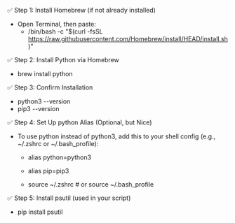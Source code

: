 ✅ Step 1: Install Homebrew (if not already installed)
* Open Terminal, then paste:
  * /bin/bash -c "$(curl -fsSL https://raw.githubusercontent.com/Homebrew/install/HEAD/install.sh)"

✅ Step 2: Install Python via Homebrew
* brew install python

✅ Step 3: Confirm Installation
* python3 --version
* pip3 --version

✅ Step 4: Set Up python Alias (Optional, but Nice)
* To use python instead of python3, add this to your shell config (e.g., ~/.zshrc or ~/.bash_profile):
  * alias python=python3
  * alias pip=pip3

  * source ~/.zshrc  # or source ~/.bash_profile

✅ Step 5: Install psutil (used in your script)
* pip install psutil
